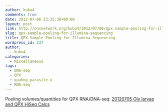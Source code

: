 ```yaml
---
author: kubu4
comments: true
date: 2012-07-06 23:35:38+00:00
layout: post
link: http://onsnetwork.org/kubu4/2012/07/06/qpx-sample-pooling-for-illumina-sequencing/
slug: qpx-sample-pooling-for-illumina-sequencing
title: QPX Sample Pooling for Illumina Sequencing
wordpress_id: 237
author:
  - kubu4
categories:
  - Miscellaneous
tags:
  - DNA-seq
  - QPX
  - quahog parasite x
  - RNA-seq
---
```


Pooling volumes/quantities for QPX RNA/DNA-seq:
[
20120705 Oly larvae and QPX HiSeq Calcs](https://docs.google.com/spreadsheet/ccc?key=0AmS_90rPaQMzdG83MFVDZVc3V2lIRzVjcUlxenN6VEE&usp=sharing)
